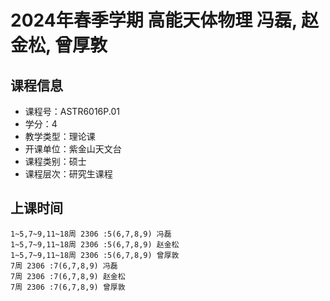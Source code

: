 # 2024年春季学期 高能天体物理 冯磊, 赵金松, 曾厚敦






## 课程信息

- 课程号：ASTR6016P.01
- 学分：4
- 教学类型：理论课
- 开课单位：紫金山天文台
- 课程类别：硕士
- 课程层次：研究生课程

## 上课时间

```
1~5,7~9,11~18周 2306 :5(6,7,8,9) 冯磊
1~5,7~9,11~18周 2306 :5(6,7,8,9) 赵金松
1~5,7~9,11~18周 2306 :5(6,7,8,9) 曾厚敦
7周 2306 :7(6,7,8,9) 冯磊
7周 2306 :7(6,7,8,9) 赵金松
7周 2306 :7(6,7,8,9) 曾厚敦
```

